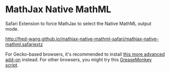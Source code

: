 MathJax Native MathML
========================================

Safari Extension to force MathJax to select the Native MathML output mode.

http://fred-wang.github.io/mathjax-native-mathml-safari/mathjax-native-mathml.safariextz

For Gecko-based browsers, it's recommended to install [this more advanced add-on](https://addons.mozilla.org/en-US/addon/mathjax-native-mathml/) instead. For
other browsers, you might try this [GreaseMonkey script](https://openuserjs.org/scripts/fred.wang/MathJax_Native_MathML/).
